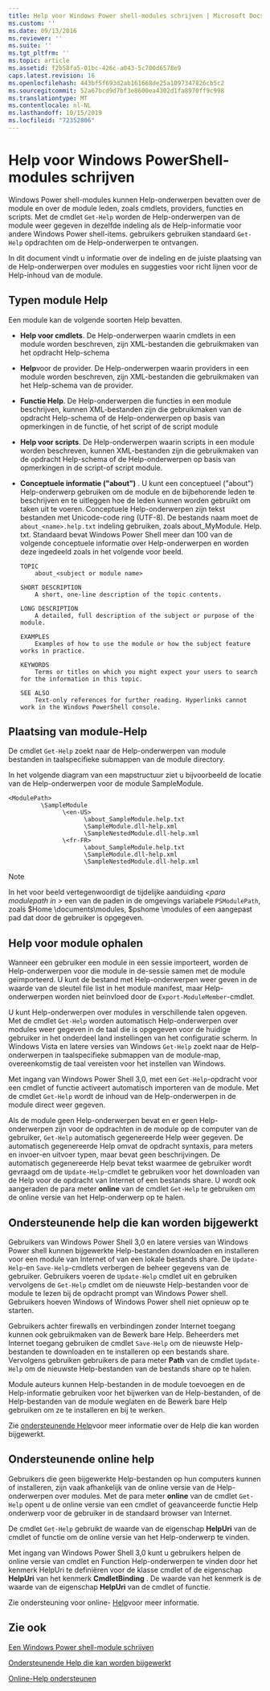 ```yaml
---
title: Help voor Windows Power shell-modules schrijven | Microsoft Docs
ms.custom: ''
ms.date: 09/13/2016
ms.reviewer: ''
ms.suite: ''
ms.tgt_pltfrm: ''
ms.topic: article
ms.assetid: f2b58fa5-01bc-426c-a043-5c700d6578e9
caps.latest.revision: 16
ms.openlocfilehash: 443bf5f693d2ab161668de25a1097347826cb5c2
ms.sourcegitcommit: 52a67bcd9d7bf3e8600ea4302d1fa8970ff9c998
ms.translationtype: MT
ms.contentlocale: nl-NL
ms.lasthandoff: 10/15/2019
ms.locfileid: "72352806"
---
```

# <a name="writing-help-for-windows-powershell-modules"></a>Help voor Windows PowerShell-modules schrijven

Windows Power shell-modules kunnen Help-onderwerpen bevatten over de module en over de module leden, zoals cmdlets, providers, functies en scripts. Met de cmdlet `Get-Help` worden de Help-onderwerpen van de module weer gegeven in dezelfde indeling als de Help-informatie voor andere Windows Power shell-items. gebruikers gebruiken standaard `Get-Help` opdrachten om de Help-onderwerpen te ontvangen.

In dit document vindt u informatie over de indeling en de juiste plaatsing van de Help-onderwerpen over modules en suggesties voor richt lijnen voor de Help-inhoud van de module.

## <a name="types-of-module-help"></a>Typen module Help

Een module kan de volgende soorten Help bevatten.

- **Help voor cmdlets**. De Help-onderwerpen waarin cmdlets in een module worden beschreven, zijn XML-bestanden die gebruikmaken van het opdracht Help-schema

- **Help**voor de provider. De Help-onderwerpen waarin providers in een module worden beschreven, zijn XML-bestanden die gebruikmaken van het Help-schema van de provider.

- **Functie Help**. De Help-onderwerpen die functies in een module beschrijven, kunnen XML-bestanden zijn die gebruikmaken van de opdracht Help-schema of de Help-onderwerpen op basis van opmerkingen in de functie, of het script of de script module

- **Help voor scripts**. De Help-onderwerpen waarin scripts in een module worden beschreven, kunnen XML-bestanden zijn die gebruikmaken van de opdracht Help-schema of de Help-onderwerpen op basis van opmerkingen in de script-of script module.

- **Conceptuele informatie ("about")** . U kunt een conceptueel ("about") Help-onderwerp gebruiken om de module en de bijbehorende leden te beschrijven en te uitleggen hoe de leden kunnen worden gebruikt om taken uit te voeren. Conceptuele Help-onderwerpen zijn tekst bestanden met Unicode-code ring (UTF-8). De bestands naam moet de `about_<name>.help.txt` indeling gebruiken, zoals about_MyModule. Help. txt. Standaard bevat Windows Power Shell meer dan 100 van de volgende conceptuele informatie over Help-onderwerpen en worden deze ingedeeld zoals in het volgende voor beeld.

  ```
  TOPIC
      about_<subject or module name>

  SHORT DESCRIPTION
      A short, one-line description of the topic contents.

  LONG DESCRIPTION
      A detailed, full description of the subject or purpose of the module.

  EXAMPLES
      Examples of how to use the module or how the subject feature works in practice.

  KEYWORDS
      Terms or titles on which you might expect your users to search for the information in this topic.

  SEE ALSO
      Text-only references for further reading. Hyperlinks cannot work in the Windows PowerShell console.

  ```

## <a name="placement-of-module-help"></a>Plaatsing van module-Help

De cmdlet `Get-Help` zoekt naar de Help-onderwerpen van module bestanden in taalspecifieke submappen van de module directory.

In het volgende diagram van een mapstructuur ziet u bijvoorbeeld de locatie van de Help-onderwerpen voor de module SampleModule.

```
<ModulePath>
         \SampleModule
               \<en-US>
                     \about_SampleModule.help.txt
                     \SampleModule.dll-help.xml
                     \SampleNestedModule.dll-help.xml
               \<fr-FR>
                     \about_SampleModule.help.txt
                     \SampleModule.dll-help.xml
                     \SampleNestedModule.dll-help.xml

```

> [!NOTE]
> In het voor beeld vertegenwoordigt de tijdelijke aanduiding *\<para modulepath in >* een van de paden in de omgevings variabele `PSModulePath`, zoals $Home \documents\modules, $pshome \modules of een aangepast pad dat door de gebruiker is opgegeven.

## <a name="getting-module-help"></a>Help voor module ophalen

Wanneer een gebruiker een module in een sessie importeert, worden de Help-onderwerpen voor die module in de-sessie samen met de module geïmporteerd. U kunt de bestand met Help-onderwerpen weer geven in de waarde van de sleutel file list in het module manifest, maar Help-onderwerpen worden niet beïnvloed door de `Export-ModuleMember`-cmdlet.

U kunt Help-onderwerpen over modules in verschillende talen opgeven. Met de cmdlet `Get-Help` worden automatisch Help-onderwerpen over modules weer gegeven in de taal die is opgegeven voor de huidige gebruiker in het onderdeel land instellingen van het configuratie scherm. In Windows Vista en latere versies van Windows `Get-Help` zoekt naar de Help-onderwerpen in taalspecifieke submappen van de module-map, overeenkomstig de taal vereisten voor het instellen van Windows.

Met ingang van Windows Power Shell 3,0, met een `Get-Help`-opdracht voor een cmdlet of functie activeert automatisch importeren van de module. Met de cmdlet `Get-Help` wordt de inhoud van de Help-onderwerpen in de module direct weer gegeven.

Als de module geen Help-onderwerpen bevat en er geen Help-onderwerpen zijn voor de opdrachten in de module op de computer van de gebruiker, `Get-Help` automatisch gegenereerde Help weer gegeven. De automatisch gegenereerde Help omvat de opdracht syntaxis, para meters en invoer-en uitvoer typen, maar bevat geen beschrijvingen. De automatisch gegenereerde Help bevat tekst waarmee de gebruiker wordt gevraagd om de `Update-Help`-cmdlet te gebruiken voor het downloaden van de Help voor de opdracht van Internet of een bestands share. U wordt ook aangeraden de para meter **online** van de cmdlet `Get-Help` te gebruiken om de online versie van het Help-onderwerp op te halen.

## <a name="supporting-updatable-help"></a>Ondersteunende help die kan worden bijgewerkt

Gebruikers van Windows Power Shell 3,0 en latere versies van Windows Power shell kunnen bijgewerkte Help-bestanden downloaden en installeren voor een module van Internet of van een lokale bestands share. De `Update-Help`-en `Save-Help`-cmdlets verbergen de beheer gegevens van de gebruiker. Gebruikers voeren de `Update-Help` cmdlet uit en gebruiken vervolgens de `Get-Help` cmdlet om de nieuwste Help-bestanden voor de module te lezen bij de opdracht prompt van Windows Power shell. Gebruikers hoeven Windows of Windows Power shell niet opnieuw op te starten.

Gebruikers achter firewalls en verbindingen zonder Internet toegang kunnen ook gebruikmaken van de Bewerk bare Help. Beheerders met Internet toegang gebruiken de cmdlet `Save-Help` om de nieuwste Help-bestanden te downloaden en te installeren op een bestands share. Vervolgens gebruiken gebruikers de para meter **Path** van de cmdlet `Update-Help` om de nieuwste Help-bestanden van de bestands share op te halen.

Module auteurs kunnen Help-bestanden in de module toevoegen en de Help-informatie gebruiken voor het bijwerken van de Help-bestanden, of de Help-bestanden van de module weglaten en de Bewerk bare Help gebruiken om ze te installeren en bij te werken.

Zie [ondersteunende Help](./supporting-updatable-help.md)voor meer informatie over de Help die kan worden bijgewerkt.

## <a name="supporting-online-help"></a>Ondersteunende online help

Gebruikers die geen bijgewerkte Help-bestanden op hun computers kunnen of installeren, zijn vaak afhankelijk van de online versie van de Help-onderwerpen over modules. Met de para meter **online** van de cmdlet `Get-Help` opent u de online versie van een cmdlet of geavanceerde functie Help onderwerp voor de gebruiker in de standaard browser van Internet.

De cmdlet `Get-Help` gebruikt de waarde van de eigenschap **HelpUri** van de cmdlet of functie om de online versie van het Help-onderwerp te vinden.

Met ingang van Windows Power Shell 3,0 kunt u gebruikers helpen de online versie van cmdlet en Function Help-onderwerpen te vinden door het kenmerk HelpUri te definiëren voor de klasse cmdlet of de eigenschap **HelpUri** van het kenmerk **CmdletBinding** . De waarde van het kenmerk is de waarde van de eigenschap **HelpUri** van de cmdlet of functie.

Zie ondersteuning voor online- [Help](./supporting-online-help.md)voor meer informatie.

## <a name="see-also"></a>Zie ook

[Een Windows Power shell-module schrijven](./writing-a-windows-powershell-module.md)

[Ondersteunende Help die kan worden bijgewerkt](./supporting-updatable-help.md)

[Online-Help ondersteunen](./supporting-online-help.md)
